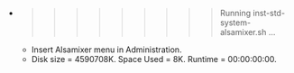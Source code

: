 * >>>>>>>>> Running inst-std-system-alsamixer.sh ...
  * Insert Alsamixer menu in Administration.
  * Disk size = 4590708K. Space Used = 8K. Runtime = 00:00:00:00.
